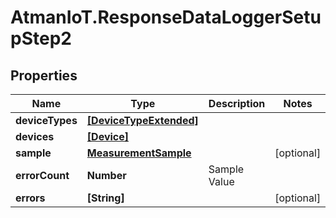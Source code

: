 # AtmanIoT.ResponseDataLoggerSetupStep2

## Properties

Name | Type | Description | Notes
------------ | ------------- | ------------- | -------------
**deviceTypes** | [**[DeviceTypeExtended]**](DeviceTypeExtended.md) |  | 
**devices** | [**[Device]**](Device.md) |  | 
**sample** | [**MeasurementSample**](MeasurementSample.md) |  | [optional] 
**errorCount** | **Number** | Sample Value | 
**errors** | **[String]** |  | [optional] 


